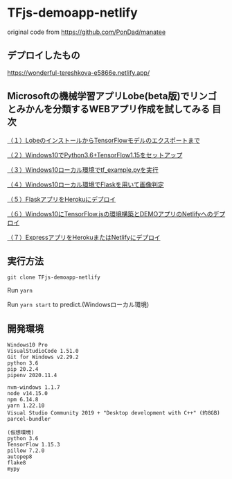 # TFjs-demoapp-netlify

original code from https://github.com/PonDad/manatee

## デプロイしたもの

https://wonderful-tereshkova-e5866e.netlify.app/


## Microsoftの機械学習アプリLobe(beta版)でリンゴとみかんを分類するWEBアプリ作成を試してみる 目次

[（１）LobeのインストールからTensorFlowモデルのエクスポートまで](https://i-doctor.sakura.ne.jp/font/?p=44635)

[（２）Windows10でPython3.6+TensorFlow1.15をセットアップ](https://i-doctor.sakura.ne.jp/font/?p=44703)

[（３）Windows10ローカル環境でtf_example.pyを実行](https://i-doctor.sakura.ne.jp/font/?p=44808)

[（４）Windows10ローカル環境でFlaskを用いて画像判定](https://i-doctor.sakura.ne.jp/font/?p=44883)

[（５）FlaskアプリをHerokuにデプロイ](https://i-doctor.sakura.ne.jp/font/?p=44947)

[（６）Windows10にTensorFlow.jsの環境構築とDEMOアプリのNetlifyへのデプロイ](https://i-doctor.sakura.ne.jp/font/?p=45117)

[（７）ExpressアプリをHerokuまたはNetlifyにデプロイ](https://i-doctor.sakura.ne.jp/font/?p=45277)

## 実行方法

`git clone TFjs-demoapp-netlify`

Run `yarn`

Run `yarn start` to predict.(Windowsローカル環境)   


## 開発環境

```
Windows10 Pro
VisualStudioCode 1.51.0
Git for Windows v2.29.2
python 3.6
pip 20.2.4
pipenv 2020.11.4

nvm-windows 1.1.7
node v14.15.0
npm 6.14.8
yarn 1.22.10
Visual Studio Community 2019 + "Desktop development with C++" (約8GB)
parcel-bundler 

(仮想環境)
python 3.6
TensorFlow 1.15.3
pillow 7.2.0
autopep8
flake8
mypy
```
